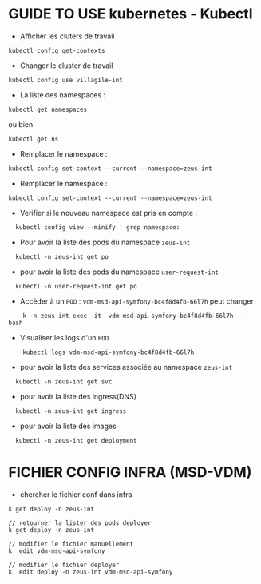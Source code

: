 # GUIDE TO USE kubernetes - Kubectl 

- Afficher les cluters de travail 

```
kubectl config get-contexts
```

- Changer le cluster de travail 

```
kubectl config use villagile-int
```

-  La liste des namespaces :

```
kubectl get namespaces
```

ou bien

```
kubectl get ns
```

-  Remplacer le namespace :

```
kubectl config set-context --current --namespace=zeus-int
```

-  Remplacer le namespace :

```
kubectl config set-context --current --namespace=zeus-int
```

-  Verifier si le nouveau namespace est pris en compte :

```
  kubectl config view --minify | grep namespace:
```

- Pour avoir la liste des pods du namespace `zeus-int`

```
  kubectl -n zeus-int get po
```

- pour avoir la liste des pods du namespace `user-request-int`

```
  kubectl -n user-request-int get po 
```

- Accèder à un `POD` :
    `vdm-msd-api-symfony-bc4f8d4fb-66l7h` peut changer

```
    k -n zeus-int exec -it  vdm-msd-api-symfony-bc4f8d4fb-66l7h -- bash
```

- Visualiser les logs d'un `POD`

```
    kubectl logs vdm-msd-api-symfony-bc4f8d4fb-66l7h
```

- pour avoir la liste des services associée au namespace `zeus-int`

```
  kubectl -n zeus-int get svc 
```

- pour avoir la liste des ingress(DNS)

```
  kubectl -n zeus-int get ingress  
```

- pour avoir la liste des images

```
  kubectl -n zeus-int get deployment   
```



# FICHIER CONFIG INFRA (MSD-VDM)

- chercher le fichier conf dans infra 
```
k get deploy -n zeus-int

// retourner la lister des pods deployer 
k get deploy -n zeus-int

// modifier le fichier manuellement 
k  edit vdm-msd-api-symfony

// modifier le fichier deployer
k  edit deploy -n zeus-int vdm-msd-api-symfony
```

 
